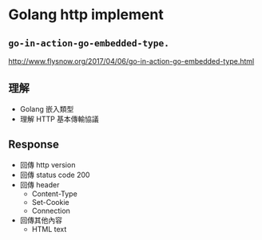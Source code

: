 # Golang http implement

## `go-in-action-go-embedded-type.`

http://www.flysnow.org/2017/04/06/go-in-action-go-embedded-type.html

## 理解

- Golang 嵌入類型
- 理解 HTTP 基本傳輸協議

## Response

- 回傳 http version
- 回傳 status code 200
- 回傳 header
  - Content-Type
  - Set-Cookie
  - Connection
- 回傳其他內容
  - HTML text

